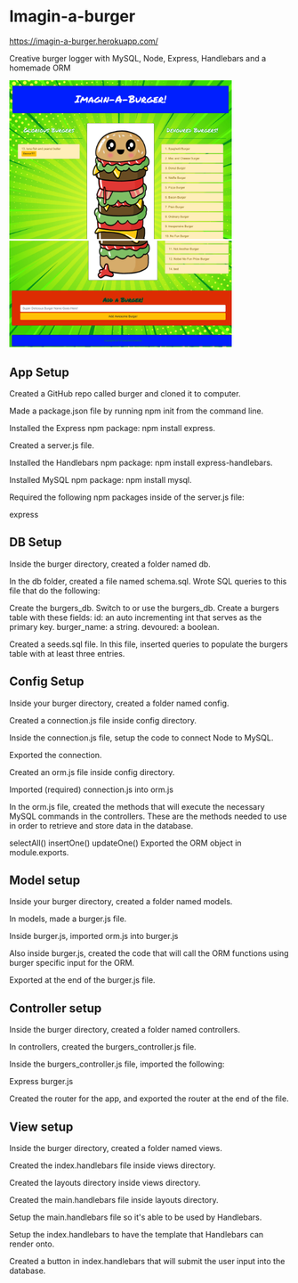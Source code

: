 # Imagin-a-burger
https://imagin-a-burger.herokuapp.com/

Creative burger logger with MySQL, Node, Express, Handlebars and a homemade ORM

<img src="https://github.com/clearplaid/Imagin-a-burger/blob/master/public/assets/img/burger-top.png" alt="burger top" width="400">
<img src="https://github.com/clearplaid/Imagin-a-burger/blob/master/public/assets/img/burger-bottom2.png" alt="burger bottom" width="400">

## App Setup
Created a GitHub repo called burger and cloned it to computer.

Made a package.json file by running npm init from the command line.

Installed the Express npm package: npm install express.

Created a server.js file.

Installed the Handlebars npm package: npm install express-handlebars.

Installed MySQL npm package: npm install mysql.

Required the following npm packages inside of the server.js file:

express

## DB Setup
Inside the burger directory, created a folder named db.

In the db folder, created a file named schema.sql. Wrote SQL queries to this file that do the following:

Create the burgers_db.
Switch to or use the burgers_db.
Create a burgers table with these fields:
id: an auto incrementing int that serves as the primary key.
burger_name: a string.
devoured: a boolean.

Created a seeds.sql file. In this file, inserted queries to populate the burgers table with at least three entries.

## Config Setup
Inside your burger directory, created a folder named config.

Created a connection.js file inside config directory.

Inside the connection.js file, setup the code to connect Node to MySQL.

Exported the connection.

Created an orm.js file inside config directory.

Imported (required) connection.js into orm.js

In the orm.js file, created the methods that will execute the necessary MySQL commands in the controllers. These are the methods needed to use in order to retrieve and store data in the database.

selectAll()
insertOne()
updateOne()
Exported the ORM object in module.exports.

## Model setup
Inside your burger directory, created a folder named models.

In models, made a burger.js file.

Inside burger.js, imported orm.js into burger.js

Also inside burger.js, created the code that will call the ORM functions using burger specific input for the ORM.

Exported at the end of the burger.js file.

## Controller setup
Inside the burger directory, created a folder named controllers.

In controllers, created the burgers_controller.js file.

Inside the burgers_controller.js file, imported the following:

Express
burger.js

Created the router for the app, and exported the router at the end of the file.

## View setup
Inside the burger directory, created a folder named views.

Created the index.handlebars file inside views directory.

Created the layouts directory inside views directory.

Created the main.handlebars file inside layouts directory.

Setup the main.handlebars file so it's able to be used by Handlebars.

Setup the index.handlebars to have the template that Handlebars can render onto.

Created a button in index.handlebars that will submit the user input into the database.

